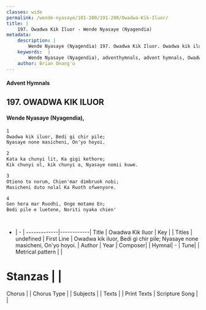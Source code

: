 ```yaml
---
classes: wide
permalink: /wende-nyasaye/101-200/191-200/Owadwa-Kik-Iluor/
title: |
    197. Owadwa Kik Iluor - Wende Nyasaye (Nyagendia)
metadata:
    description: |
        Wende Nyasaye (Nyagendia) 197. Owadwa Kik Iluor. Owadwa kik iluor, Bedi gi chir pile; Nyasaye none masicheni, On'yo hoyoi.  
    keywords:  |
        Wende Nyasaye (Nyagendia), adventhymnals, advent hymnals, Owadwa Kik Iluor, Owadwa kik iluor, Bedi gi chir pile; Nyasaye none masicheni, On'yo hoyoi.. 
    author: Brian Onang'o
---
```


#### Advent Hymnals
## 197. OWADWA KIK ILUOR
####  Wende Nyasaye (Nyagendia),

```txt
1
Owadwa kik iluor, Bedi gi chir pile;
Nyasaye none masicheni, On'yo hoyoi.

2
Kata ka chunyi lit, Ka gigi kethore;
Kik chunyi ol, kik chunyi a, Nyasaye nomii kuwe.

3
Otieno to norum, Chien'mar dimbruok nobi;
Masicheni duto nolal Ka Ruoth ofwenyore.

4
Gen hera mar Ruodhi, Onge motamo En;
Bedi pile e luetene, Noriti nyaka chien'




```

- |   -  |
-------------|------------|
Title | Owadwa Kik Iluor |
Key |  |
Titles | undefined |
First Line | Owadwa kik iluor, Bedi gi chir pile; Nyasaye none masicheni, On'yo hoyoi. |
Author | 
Year | 
Composer| |
Hymnal|  - |
Tune|  |
Metrical pattern | |
# Stanzas |  |
Chorus |  |
Chorus Type |  |
Subjects | |
Texts |  |
Print Texts | 
Scripture Song |  |
    

